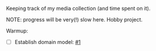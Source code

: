 Keeping track of my media collection (and time spent on it).

NOTE: progress will be very(!) slow here. Hobby project.

Warmup:
  - [ ] Establish domain model: [#1](https://github.com/jacobandresen/munoken/issues/1)
 
